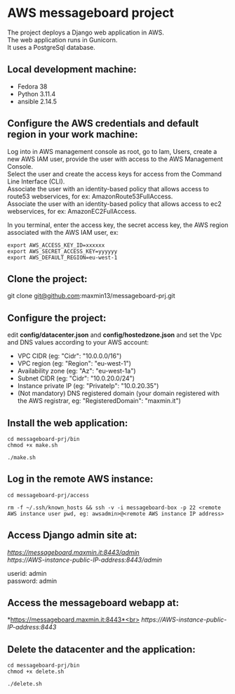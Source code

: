 # AWS messageboard project

The project deploys a Django web application in AWS.</br>
The web application runs in Gunicorn.</br>
It uses a PostgreSql database.</br>

## Local development machine: ##

- Fedora 38
- Python 3.11.4
- ansible 2.14.5

## Configure the AWS credentials and default region in your work machine: ##

Log into in AWS management console as root, go to Iam, Users, create a new AWS IAM user,
provide the user with access to the AWS Management Console.</br>
Select the user and create the access keys for access from the Command Line Interface (CLI).</br>
Associate the user with an identity-based policy that allows access to route53 webservices, for ex: AmazonRoute53FullAccess.</br>
Associate the user with an identity-based policy that allows access to ec2 webservices, for ex: AmazonEC2FullAccess.</br>

In you terminal, enter the access key, the secret access key, the AWS region associated with the AWS IAM user, ex:

```
export AWS_ACCESS_KEY_ID=xxxxxx
export AWS_SECRET_ACCESS_KEY=yyyyyy
export AWS_DEFAULT_REGION=eu-west-1
```

## Clone the project: ##

git clone git@github.com:maxmin13/messageboard-prj.git

## Configure the project: ##

edit **config/datacenter.json** and **config/hostedzone.json** and set the Vpc and DNS values according 
to your AWS account: <br>

* VPC CIDR (eg: "Cidr": "10.0.0.0/16")<br>
* VPC region (eg: "Region": "eu-west-1")<br>
* Availability zone (eg: "Az": "eu-west-1a")<br>
* Subnet CIDR (eg: "Cidr": "10.0.20.0/24")<br>
* Instance private IP (eg: "PrivateIp": "10.0.20.35")<br>
* (Not mandatory) DNS registered domain (your domain registered with the AWS registrar, eg: "RegisteredDomain": "maxmin.it")<br>


## Install the web application: ##

```
cd messageboard-prj/bin
chmod +x make.sh

./make.sh
```

## Log in the remote AWS instance: ##

```
cd messageboard-prj/access

rm -f ~/.ssh/known_hosts && ssh -v -i messageboard-box -p 22 <remote AWS instance user pwd, eg: awsadmin>@<remote AWS instance IP address>

```

## Access Django admin site at: ##

*https://messageboard.maxmin.it:8443/admin*
<br>
*https://AWS-instance-public-IP-address:8443/admin*

userid: admin<br>
password: admin


## Access the messageboard webapp at: ##

*https://messageboard.maxmin.it:8443*<br>
*https://AWS-instance-public-IP-address:8443*


## Delete the datacenter and the application: ##

```
cd messageboard-prj/bin
chmod +x delete.sh

./delete.sh

```

<br>
